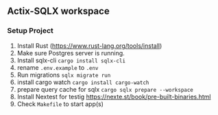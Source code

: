 ## Actix-SQLX workspace

### Setup Project

1. Install Rust (https://www.rust-lang.org/tools/install)
2. Make sure Postgres server is running.
3. Install sqlx-cli `cargo install sqlx-cli`
4. rename `.env.example` to `.env`
5. Run migrations `sqlx migrate run`
6. install cargo watch `cargo install cargo-watch`
7. prepare query cache for sqlx `cargo sqlx prepare --workspace`
8. Install Nextest for testig https://nexte.st/book/pre-built-binaries.html
9. Check `Makefile` to start app(s)
